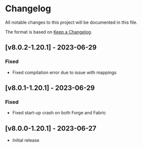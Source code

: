 # Changelog
All notable changes to this project will be documented in this file.

The format is based on [Keep a Changelog].

## [v8.0.2-1.20.1] - 2023-06-29
### Fixed
- Fixed compilation error due to issue with mappings

## [v8.0.1-1.20.1] - 2023-06-29
### Fixed
- Fixed start-up crash on both Forge and Fabric

## [v8.0.0-1.20.1] - 2023-06-27
- Initial release

[Keep a Changelog]: https://keepachangelog.com/en/1.0.0/
